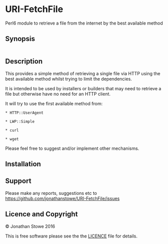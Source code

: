 # URI-FetchFile

Perl6 module to retrieve a file from the internet by the best available method

## Synopsis

```perl6

```

## Description

This provides a simple method of retrieving a single file via HTTP using the
best available method whilst trying to limit the dependencies.

It is intended to be used by installers or builders that may need to retrieve
a file but otherwise have no need for an HTTP client.

It will try to use the first available method from:

	* HTTP::UserAgent

	* LWP::Simple

	* curl

	* wget


Please feel free to suggest and/or implement other mechanisms.

## Installation


## Support

Please make any reports, suggestions etc to https://github.com/jonathanstowe/URI-FetchFile/issues

## Licence and Copyright

© Jonathan Stowe 2016

This is free software please see the the [LICENCE](LICENCE) file for details.
